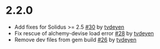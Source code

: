 # 2.2.0

- Add fixes for Solidus >= 2.5 [#30](https://github.com/AlchemyCMS/alchemy-solidus/pull/30) by [tvdeyen](https://github.com/tvdeyen)
- Fix rescue of alchemy-devise load error [#28](https://github.com/AlchemyCMS/alchemy-solidus/pull/28) by [tvdeyen](https://github.com/tvdeyen)
- Remove dev files from gem build [#26](https://github.com/AlchemyCMS/alchemy-solidus/pull/26) by [tvdeyen](https://github.com/tvdeyen)
